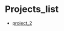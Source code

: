

<h1>Projects_list</h1>

<ul>
   <li><a href="Project_2/lecture2/index.html" target="_blank">project_2</a></li>
 </ul>
    
    
